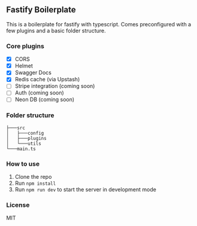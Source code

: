 ## Fastify Boilerplate

This is a boilerplate for fastify with typescript. Comes preconfigured with a few plugins and a basic folder structure.

### Core plugins

- [x] CORS
- [x] Helmet
- [x] Swagger Docs
- [x] Redis cache (via Upstash)
- [ ] Stripe integration (coming soon)
- [ ] Auth (coming soon)
- [ ] Neon DB (coming soon)

### Folder structure

```
├───src
│   ├───config
│   ├───plugins
│   └───utils
└───main.ts
```

### How to use

1. Clone the repo
2. Run `npm install`
3. Run `npm run dev` to start the server in development mode

### License

MIT
